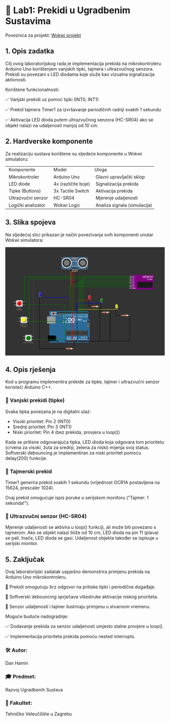 <H1>📖 Lab1: Prekidi u Ugradbenim Sustavima</H1> 

Poveznica za projekt: [Wokwi projekt](https://wokwi.com/projects/427284724839193601)


<H2>1. Opis zadatka</H2>
Cilj ovog laboratorijskog rada je implementacija prekida na mikrokontroleru Arduino Uno korištenjem vanjskih tipki, tajmera i ultrazvučnog senzora. Prekidi su povezani s LED diodama koje služe kao vizualna signalizacija aktivnosti.

Korištene funkcionalnosti:

✅ Vanjski prekidi uz pomoć tipki (INT0, INT1)

✅ Prekid tajmera Timer1 za izvršavanje periodičnih radnji svakih 1 sekundu

✅ Aktivacija LED dioda putem ultrazvučnog senzora (HC-SR04) ako se objekt nalazi na udaljenosti manjoj od 10 cm.




<H2> 2. Hardverske komponente</H2>
Za realizaciju sustava korištene su sljedeće komponente u Wokwi simulatoru:


<table>
<tbody>
<tr>
<td>&nbsp;Komponente </td>
<td>&nbsp;Model&nbsp; </td>
<td>Uloga&nbsp; </td>
</tr>
<tr>
<td>&nbsp;Mikrokontroler </td>
<td>&nbsp;Arduino Uno </td>
<td>&nbsp;Glavni upravljački sklop </td>
</tr>
<tr>
<td>&nbsp;LED diode </td>
<td>&nbsp;4x (različite boje) </td>
<td>&nbsp;Signalizacija prekida </td>
</tr>
<tr>
<td>&nbsp;Tipke (Buttons) </td>
<td>&nbsp;3x Tactile Switch </td>
<td>&nbsp;Aktivacija prekida</td>
</tr>
<tr>
<td>&nbsp;Ultrazvučni senzor </td>
<td>&nbsp;HC-SR04</td>
<td>&nbsp;Mjerenje udaljenosti</td>
</tr>
<tr>
<td>&nbsp;Logički analizator </td>
<td>&nbsp;Wokwi Logic </td>
<td>&nbsp;Analiza signala (simulacija)</td>
</tr>
</tbody>
</table>
<H2> 3. Slika spojeva </H2>
Na sljedećoj slici prikazan je način povezivanja svih komponenti unutar Wokwi simulatora:



![Arduino Setup](lab1slika.png)




<H2> 4. Opis rješenja </H2>
Kod u programu implementira prekide za tipke, tajmer i ultrazvučni senzor koristeći Arduino C++.

<H3> 📌 Vanjski prekidi (tipke)</H3>

Svaka tipka povezana je na digitalni ulaz:
<UL>
<LI>Visoki prioritet: Pin 2 (INT0)</LI>

<LI>Srednji prioritet: Pin 3 (INT1)</LI>

<LI>Niski prioritet: Pin 4 (bez prekida, provjera u loop())</LI>
</UL>
Kada se pritisne odgovarajuća tipka, LED dioda koja odgovara tom prioritetu (crvena za visoki, žuta za srednji, zelena za niski) mijenja svoj status.
Softverski debouncing je implementiran za niski prioritet pomoću delay(200) funkcije.

<H3> 📌 Tajmerski prekid </H3>

Timer1 generira prekid svakih 1 sekundu (vrijednost OCR1A postavljena na 15624, prescaler 1024).

Ovaj prekid omogućuje ispis poruke u serijskom monitoru ("Tajmer: 1 sekunda!").

<H3> 📌 Ultrazvučni senzor (HC-SR04) </H3>

Mjerenje udaljenosti se aktivira u loop() funkciji, ali može biti povezano s tajmerom.
Ako se objekt nalazi bliže od 10 cm, LED dioda na pin 11 (plava) se pali. Inače, LED dioda se gasi.
Udaljenost objekta također se ispisuje u serijski monitor.


<H2> 5. Zaključak </H2>
Ovaj laboratorijski zadatak uspješno demonstrira primjenu prekida na Arduino Uno mikrokontroleru.

🔹 Prekidi omogućuju brz odgovor na pritiske tipki i periodične događaje.


🔹 Softverski debouncing sprječava višestruke aktivacije niskog prioriteta.


🔹 Senzor udaljenosti i tajmer ilustriraju primjenu u stvarnom vremenu.


Moguće buduće nadogradnje:

✅ Dodavanje prekida za senzor udaljenosti umjesto stalne provjere u loop().

✅ Implementacija prioriteta prekida pomoću nested interrupts.

<h3>🛠 Autor:</h3> Dan Hamin

<h3>🎓 Predmet:</h3> Razvoj Ugradbenih Sustava

<h3>🏫 Fakultet:</h3> Tehničko Veleučilište u Zagrebu

